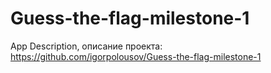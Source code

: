# Guess-the-flag-milestone-1
App Description, описание проекта: https://github.com/igorpolousov/Guess-the-flag-milestone-1
